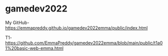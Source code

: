 # gamedev2022
My GitHub-
https://emmapreddy.github.io/gamedev2022emma/public/index.html

T1-
https://github.com/EmmaPreddy/gamedev2022emma/blob/main/public/t1a01%20basic-web-emma.html
